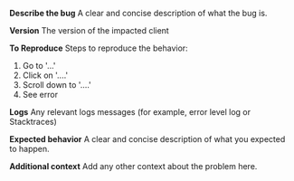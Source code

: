 **Describe the bug**
A clear and concise description of what the bug is.

**Version**
The version of the impacted client

**To Reproduce**
Steps to reproduce the behavior:
1. Go to '...'
2. Click on '....'
3. Scroll down to '....'
4. See error

**Logs**
Any relevant logs messages (for example, error level log or Stacktraces)

**Expected behavior**
A clear and concise description of what you expected to happen.

**Additional context**
Add any other context about the problem here.

